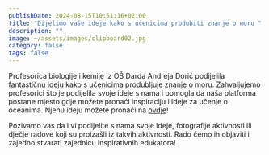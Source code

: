 ```yaml
---
publishDate: 2024-08-15T10:51:16+02:00
title: "Dijelimo vaše ideje kako s učenicima produbiti znanje o moru "
description: ""
image: ~/assets/images/clipboard02.jpg
category: false
tags: false
---
```

Profesorica biologije i kemije iz OŠ Darda Andreja Dorić podijelila fantastičnu ideju kako s učenicima produbljuje znanje o moru.  Zahvaljujemo profesorici što je podijelila svoje ideje s nama i pomogla da naša platforma postane mjesto gdje možete pronaći inspiraciju i ideje za učenje o oceanima. Njenu ideju možete pronaći na [ovdje](https://docs.google.com/document/d/1tixikRpkTbpBtN_Jp6SB_NR9-FrFq2YS/edit?usp=sharing&ouid=113670937264541121064&rtpof=true&sd=true)!

Pozivamo vas da i vi podijelite s nama svoje ideje, fotografije aktivnosti ili dječje radove koji su proizašli iz takvih aktivnosti. Rado ćemo ih objaviti i zajedno stvarati zajednicu inspirativnih edukatora!